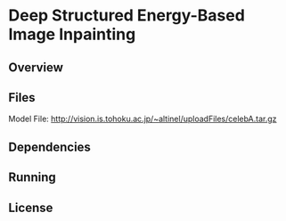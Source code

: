 # Deep Structured Energy-Based Image Inpainting


## Overview

## Files
Model File: http://vision.is.tohoku.ac.jp/~altinel/uploadFiles/celebA.tar.gz

## Dependencies

## Running

## License

